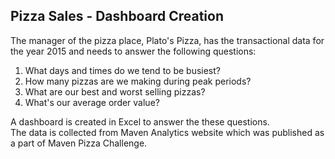 ## Pizza Sales - Dashboard Creation
The manager of the pizza place, Plato's Pizza, has the transactional data for the year 2015 and needs to answer the following questions:
1. 	What days and times do we tend to be busiest?
2.	How many pizzas are we making during peak periods?
3.	What are our best and worst selling pizzas?
4.	What's our average order value?  

A dashboard is created in Excel to answer the these questions.  
The data is collected from Maven Analytics website which was published as a part of Maven Pizza Challenge.

